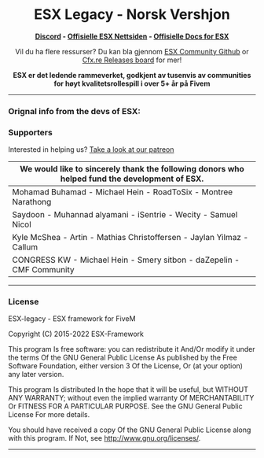 <h1 align='center'>ESX Legacy - Norsk Vershjon</a></h1>
<p align='center'><b><a href='https://discord.gg/uzax7sWbjP'>Discord</a> - <a href='https://esx-framework.org/'> Offisielle ESX Nettsiden</a> - <a href='https://docs.esx-framework.org/legacy/installation'>Offisielle Docs for ESX</a></b></h5>

<p align='center'>Vil du ha flere ressurser? Du kan bla gjennom <a href="https://github.com/esx-community/">ESX Community Github</a> or <a href="https://forum.cfx.re/tag/esx">Cfx.re Releases board</a> for mer!
<p align='center'><b>ESX er det ledende rammeverket, godkjent av tusenvis av communities for høyt kvalitetsrollespill i over 5+ år på Fivem</b></p>

<hr>


### Orignal info from the devs of ESX:

### Supporters

Interested in helping us? [Take a look at our patreon](https://www.patreon.com/esx "Take a look at our patreon")

| We would like to sincerely thank the following donors who helped fund the development of ESX.  |
| ------------ |
| Mohamad Buhamad - Michael Hein - RoadToSix - Montree Narathong  |
| Saydoon - Muhannad alyamani - iSentrie - Wecity - Samuel Nicol |
| Kyle McShea - Artin - Mathias Christoffersen - Jaylan Yilmaz - Callum |
| CONGRESS KW - Michael Hein - Smery sitbon - daZepelin - CMF Community |
------

### License

ESX-legacy - ESX framework for FiveM

Copyright (C) 2015-2022 ESX-Framework

This program Is free software: you can redistribute it And/Or modify it under the terms Of the GNU General Public License As published by the Free Software Foundation, either version 3 Of the License, Or (at your option) any later version.

This program Is distributed In the hope that it will be useful, but WITHOUT ANY WARRANTY; without even the implied warranty Of MERCHANTABILITY Or FITNESS FOR A PARTICULAR PURPOSE. See the GNU General Public License For more details.

You should have received a copy Of the GNU General Public License along with this program. If Not, see <http://www.gnu.org/licenses/>.

<hr>
